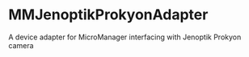 # MMJenoptikProkyonAdapter
A device adapter for MicroManager interfacing with Jenoptik Prokyon camera

